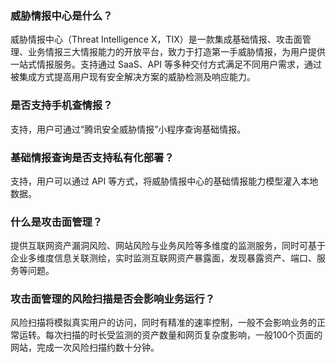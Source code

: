 ### 威胁情报中心是什么？
威胁情报中心（Threat Intelligence X，TIX）是一款集成基础情报、攻击面管理、业务情报三大情报能力的开放平台，致力于打造第一手威胁情报，为用户提供一站式情报服务。支持通过 SaaS、API 等多种交付方式满足不同用户需求，通过被集成方式提高用户现有安全解决方案的威胁检测及响应能力。

### 是否支持手机查情报？
支持，用户可通过“腾讯安全威胁情报”小程序查询基础情报。

### 基础情报查询是否支持私有化部署？
支持，用户可以通过 API 等方式，将威胁情报中心的基础情报能力模型灌入本地数据。

### 什么是攻击面管理？
提供互联网资产漏洞风险、网站风险与业务风险等多维度的监测服务，同时可基于企业多维度信息关联测绘，实时监测互联网资产暴露面，发现暴露资产、端口、服务等问题。

### 攻击面管理的风险扫描是否会影响业务运行？
风险扫描将模拟真实用户的访问，同时有精准的速率控制，一般不会影响业务的正常运转。每次扫描的时长受监测的资产数量和网页复杂度影响，一般100个页面的网站，完成一次风险扫描约数十分钟。
